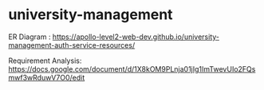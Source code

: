# university-management


ER Diagram : 
https://apollo-level2-web-dev.github.io/university-management-auth-service-resources/

Requirement Analysis:
https://docs.google.com/document/d/1X8kOM9PLnja01jIg1ImTwevUIo2FQsmwf3wRduwV7O0/edit
